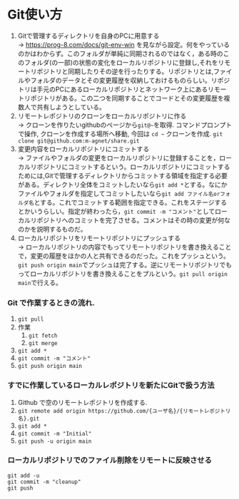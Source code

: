 
# Git使い方

1. Gitで管理するディレクトリを自身のPCに用意する<br>
-> https://prog-8.com/docs/git-env-win を見ながら設定。何をやっているのかはわからず。このフォルダが単純に同期されるのではなく，ある時のこのフォルダ(の一部)の状態の変化をローカルリポジトリに登録し,それをリモートリポジトリと同期したりその逆を行ったりする。リポジトリとは,ファイルやフォルダのデータとその変更履歴を収納しておけるものらしい。リポジトリは手元のPCにあるローカルリポジトリとネットワーク上にあるリモートリポジトリがある。この二つを同期することでコードとその変更履歴を複数人で共有しようとしている。
2. リモートレポジトリのクローンをローカルリポジトリに作る<br>
-> クローンを作りたいgithubのページから`git@~`を取得.
   コマンドプロンプトで操作, クローンを作成する場所へ移動, 今回は
   `cd ~`
   クローンを作成.
   `git clone git@github.com:m-agnet/share.git`
4. 変更内容をローカルリポジトリにコミットする<br>
-> ファイルやフォルダの変更をローカルリポジトリに登録することを，ローカルリポジトリにコミットするという。ローカルリポジトリにコミットするためには,Gitで管理するディレクトリからコミットする領域を指定する必要がある。ディレクトリ全体をコミットしたいなら`git add *`とする。なにかファイルやフォルダを指定してコミットしたいなら`git add ファイル名orフォルダ名`とする。これでコミットする範囲を指定できる。これをステージするとかいうらしい。指定が終わったら，`git commit -m "コメント"`としてローカルリポジトリへのコミットを完了させる。コメントはその時の変更が何なのかを説明するものだ。
5. ローカルリポジトリをリモートリポジトリにプッシュする<br>
-> ローカルリポジトリの内容でもってリモートリポジトリを書き換えることで，変更の履歴をほかの人と共有できるのだった。これをプッシュという。`git push origin main`でプッシュは完了する。逆にリモートリポジトリでもってローカルリポジトリを書き換えることをプルという。`git pull origin main`で行える。

### Git で作業するときの流れ.
1. `git pull` 
1. 作業 
   1. `git fetch`
   1. `git merge`
1. `git add *`
1. `git commit -m "コメント"`
1. `git push origin main`

### すでに作業しているローカルレポジトリを新たにGitで扱う方法

1. Github で空のリモートレポジトリを作成する.
1. `git remote add origin https://github.com/{ユーザ名}/{リモートレポジトリ名}.git`
2. `git add *`
3. `git commit -m "Initial"`
4. `git push -u origin main`

### ローカルリポジトリでのファイル削除をリモートに反映させる

```git
git add -u
git commit -m "cleanup"
git push
```
